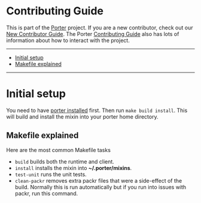 # Contributing Guide

This is part of the [Porter][porter] project. If you are a new contributor,
check out our [New Contributor Guide][new-contrib]. The Porter [Contributing
Guide][contrib] also has lots of information about how to interact with the
project.

[porter]: https://github.com/getporter/porter
[new-contrib]: https://porter.sh/contribute
[contrib]: https://porter.sh/src/CONTRIBUTING.md

---

* [Initial setup](#initial-setup)
* [Makefile explained](#makefile-explained)

---

# Initial setup

You need to have [porter installed](https://porter.sh/install) first. Then run
`make build install`. This will build and install the mixin into your porter
home directory.

## Makefile explained

Here are the most common Makefile tasks

* `build` builds both the runtime and client.
* `install` installs the mixin into **~/.porter/mixins**.
* `test-unit` runs the unit tests.
* `clean-packr` removes extra packr files that were a side-effect of the build.
  Normally this is run automatically but if you run into issues with packr,
  run this command.

